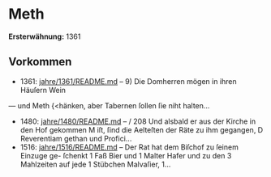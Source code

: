 # Meth

**Ersterwähnung:** 1361

## Vorkommen
- 1361: [jahre/1361/README.md](../jahre/1361/README.md) – 9) Die Domherren mögen in ihren Häuſern Wein

— und Meth \{<hänken, aber Tabernen ſollen ſie niht halten...
- 1480: [jahre/1480/README.md](../jahre/1480/README.md) – /
208 Und alsbald er aus der Kirche in den Hof gekommen
M iſt, ſind die Aelteſten der Räte zu ihm gegangen,
D Reverentiam gethan und Profici...
- 1516: [jahre/1516/README.md](../jahre/1516/README.md) – Der Rat hat dem Biſchof zu ſeinem Einzuge ge-
ſchenkt 1 Faß Bier und 1 Malter Hafer und zu den
3 Mahlzeiten auf jede 1 Stübchen Malvaſier, 1...
